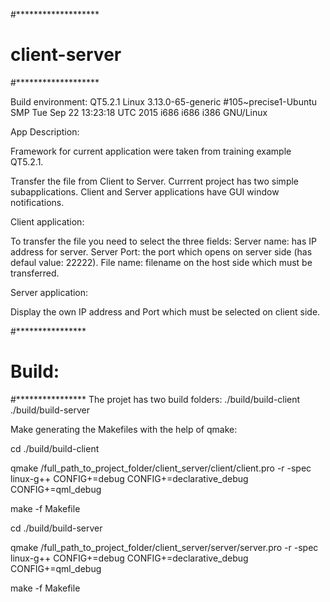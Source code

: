 #*******************
# client-server
#*******************

Build environment: QT5.2.1
Linux 3.13.0-65-generic #105~precise1-Ubuntu SMP Tue Sep 22 13:23:18 UTC 2015 i686 i686 i386 GNU/Linux

App Description:

Framework for current application were taken from training example QT5.2.1.

Transfer the file from Client to Server.
Currrent project has two simple subapplications. Client and Server applications
have GUI window notifications.

Client application:

To transfer the file you need to select the three fields:
Server name: has IP address for server.
Server Port: the port which opens on server side (has defaul value: 22222).
File name:   filename on the host side which must be transferred.


Server application:

Display the own IP address and Port which must be selected on client side.

#****************
# Build:
#****************
The projet has two build folders:
./build/build-client
./build/build-server

Make generating the Makefiles with the help of qmake:

cd ./build/build-client

qmake /full_path_to_project_folder/client_server/client/client.pro -r -spec linux-g++ CONFIG+=debug CONFIG+=declarative_debug CONFIG+=qml_debug

make -f Makefile


cd ./build/build-server

qmake /full_path_to_project_folder/client_server/server/server.pro -r -spec linux-g++ CONFIG+=debug CONFIG+=declarative_debug CONFIG+=qml_debug

make -f Makefile
